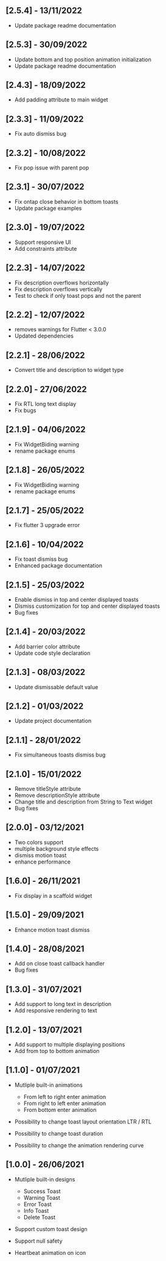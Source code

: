 ## [2.5.4] - 13/11/2022

- Update package readme documentation

## [2.5.3] - 30/09/2022

- Update bottom and top position animation initialization
- Update package readme documentation

## [2.4.3] - 18/09/2022

- Add padding attribute to main widget

## [2.3.3] - 11/09/2022

- Fix auto dismiss bug

## [2.3.2] - 10/08/2022

- Fix pop issue with parent pop

## [2.3.1] - 30/07/2022

- Fix ontap close behavior in bottom toasts
- Update package examples

## [2.3.0] - 19/07/2022

- Support responsive UI
- Add constraints attribute

## [2.2.3] - 14/07/2022

- Fix description overflows horizontally
- Fix description overflows vertically
- Test to check if only toast pops and not the parent

## [2.2.2] - 12/07/2022

- removes warnings for Flutter < 3.0.0
- Updated dependencies

## [2.2.1] - 28/06/2022

- Convert title and description to widget type

## [2.2.0] - 27/06/2022

- Fix RTL long text display
- Fix bugs

## [2.1.9] - 04/06/2022

- Fix WidgetBiding warning
- rename package enums

## [2.1.8] - 26/05/2022

- Fix WidgetBiding warning
- rename package enums

## [2.1.7] - 25/05/2022

- Fix flutter 3 upgrade error

## [2.1.6] - 10/04/2022

- Fix toast dismiss bug
- Enhanced package documentation

## [2.1.5] - 25/03/2022

- Enable dismiss in top and center displayed toasts
- Dismiss customization for top and center displayed toasts
- Bug fixes

## [2.1.4] - 20/03/2022

- Add barrier color attribute
- Update code style declaration

## [2.1.3] - 08/03/2022

- Update dismissable default value

## [2.1.2] - 01/03/2022

- Update project documentation

## [2.1.1] - 28/01/2022

- Fix simultaneous toasts dismiss bug

## [2.1.0] - 15/01/2022

- Remove titleStyle attribute
- Remove descriptionStyle attribute
- Change title and description from String to Text widget
- Bug fixes

## [2.0.0] - 03/12/2021

- Two colors support
- multiple background style effects
- dismiss motion toast
- enhance performance

## [1.6.0] - 26/11/2021

- Fix display in a scaffold widget

## [1.5.0] - 29/09/2021

- Enhance motion toast dismiss

## [1.4.0] - 28/08/2021

- Add on close toast callback handler
- Bug fixes

## [1.3.0] - 31/07/2021

- Add support to long text in description
- Add responsive rendering to text

## [1.2.0] - 13/07/2021

- Add support to multiple displaying positions
- Add from top to bottom animation

## [1.1.0] - 01/07/2021

- Mutliple built-in animations

  - From left to right enter animation
  - From right to left enter animation
  - From bottom enter animation

- Possibility to change toast layout orientation LTR / RTL
- Possibility to change toast duration
- Possibility to change the animation rendering curve

## [1.0.0] - 26/06/2021

- Mutliple built-in designs

  - Success Toast
  - Warning Toast
  - Error Toast
  - Info Toast
  - Delete Toast

- Support custom toast design
- Support null safety
- Heartbeat animation on icon
